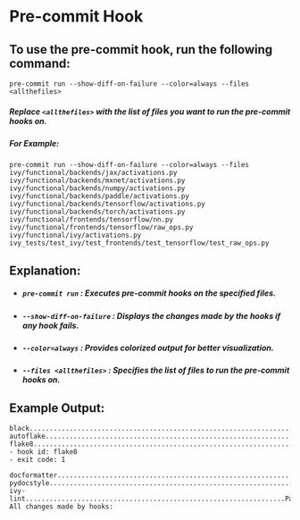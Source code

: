 # Pre-commit Hook


## To use the pre-commit hook, run the following command:
```pwsh
pre-commit run --show-diff-on-failure --color=always --files <allthefiles>
```

##### Replace `<allthefiles>` with the list of files you want to run the pre-commit hooks on.

##### For Example:
```pwsh
pre-commit run --show-diff-on-failure --color=always --files ivy/functional/backends/jax/activations.py ivy/functional/backends/mxnet/activations.py ivy/functional/backends/numpy/activations.py ivy/functional/backends/paddle/activations.py ivy/functional/backends/tensorflow/activations.py ivy/functional/backends/torch/activations.py ivy/functional/frontends/tensorflow/nn.py ivy/functional/frontends/tensorflow/raw_ops.py ivy/functional/ivy/activations.py ivy_tests/test_ivy/test_frontends/test_tensorflow/test_raw_ops.py
```

## Explanation:
* ##### `pre-commit run` : Executes pre-commit hooks on the specified files.
* ##### `--show-diff-on-failure` : Displays the changes made by the hooks if any hook fails.
* ##### `--color=always` : Provides colorized output for better visualization.
* ##### `--files <allthefiles>` : Specifies the list of files to run the pre-commit hooks on.



## Example Output:
```
black....................................................................Passed
autoflake................................................................Passed
flake8...................................................................Failed
- hook id: flake8
- exit code: 1

docformatter.............................................................Passed
pydocstyle...............................................................Passed
ivy-lint.................................................................Passed
All changes made by hooks:
